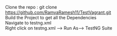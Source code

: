 Clone the repo :  git clone https://github.com/RamyaRamesh11/TestVagrant.git  <br />
Build the Project to get all the Dependencies  <br />
Navigate to testng.xml  <br />
Right click on testng.xml --> Run As--> TestNG Suite  
